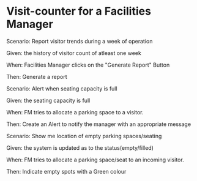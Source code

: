 # Visit-counter for a Facilities Manager

Scenario: Report visitor trends during a week of operation

  Given: the history of visitor count of atleast one week
  
  When: Facilities Manager clicks on the "Generate Report" Button
  
  Then: Generate a report
  
Scenario: Alert when seating capacity is full

  Given: the seating capacity is full
  
  When: FM tries to allocate a parking space to a visitor.
  
  Then: Create an Alert to notify the manager with an appropriate message
  
Scenario: Show me location of empty parking spaces/seating

  Given: the system is updated as to the status(empty/filled)
  
  When: FM tries to allocate a parking space/seat to an incoming visitor.
  
  Then: Indicate empty spots with a Green colour
